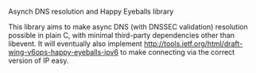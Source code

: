 Asynch DNS resolution and Happy Eyeballs library

This library aims to make async DNS (with DNSSEC validation) resolution possible in plain C, with minimal third-party dependencies other than libevent.  It will eventually also implement <http://tools.ietf.org/html/draft-wing-v6ops-happy-eyeballs-ipv6> to make connecting via the correct version of IP easy.